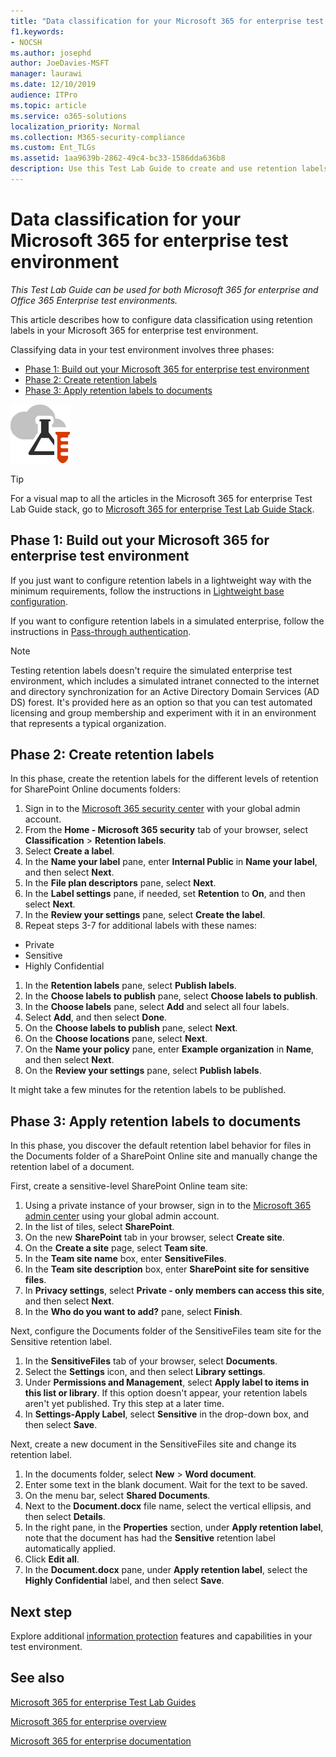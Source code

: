 ```yaml
---
title: "Data classification for your Microsoft 365 for enterprise test environment"
f1.keywords:
- NOCSH
ms.author: josephd
author: JoeDavies-MSFT
manager: laurawi
ms.date: 12/10/2019
audience: ITPro
ms.topic: article
ms.service: o365-solutions
localization_priority: Normal
ms.collection: M365-security-compliance
ms.custom: Ent_TLGs
ms.assetid: 1aa9639b-2862-49c4-bc33-1586dda636b8
description: Use this Test Lab Guide to create and use retention labels on documents in your Microsoft 365 for enterprise test environment.
---
```


# Data classification for your Microsoft 365 for enterprise test environment

*This Test Lab Guide can be used for both Microsoft 365 for enterprise and Office 365 Enterprise test environments.*

This article describes how to configure data classification using retention labels in your Microsoft 365 for enterprise test environment.

Classifying data in your test environment involves three phases:
- [Phase 1: Build out your Microsoft 365 for enterprise test environment](#phase-1-build-out-your-microsoft-365-for-enterprise-test-environment)
- [Phase 2: Create retention labels](#phase-2-create-retention-labels)
- [Phase 3: Apply retention labels to documents](#phase-3-apply-retention-labels-to-documents)

![Test Lab Guides for the Microsoft cloud](../media/m365-enterprise-test-lab-guides/cloud-tlg-icon.png)

> [!TIP]
> For a visual map to all the articles in the Microsoft 365 for enterprise Test Lab Guide stack, go to [Microsoft 365 for enterprise Test Lab Guide Stack](../media/m365-enterprise-test-lab-guides/Microsoft365EnterpriseTLGStack.pdf).
  
## Phase 1: Build out your Microsoft 365 for enterprise test environment

If you just want to configure retention labels in a lightweight way with the minimum requirements, follow the instructions in [Lightweight base configuration](lightweight-base-configuration-microsoft-365-enterprise.md).
  
If you want to configure retention labels in a simulated enterprise, follow the instructions in [Pass-through authentication](pass-through-auth-m365-ent-test-environment.md).
  
> [!NOTE]
> Testing retention labels doesn't require the simulated enterprise test environment, which includes a simulated intranet connected to the internet and directory synchronization for an Active Directory Domain Services (AD DS) forest. It's provided here as an option so that you can test automated licensing and group membership and experiment with it in an environment that represents a typical organization.

## Phase 2: Create retention labels

In this phase, create the retention labels for the different levels of retention for SharePoint Online documents folders:

1. Sign in to the [Microsoft 365 security center](https://security.microsoft.com/homepage) with your global admin account.
1. From the **Home - Microsoft 365 security** tab of your browser, select **Classification** > **Retention labels**.
1. Select **Create a label**.
1. In the **Name your label** pane, enter **Internal Public** in **Name your label**, and then select **Next**.
1. In the **File plan descriptors** pane, select **Next**.
1. In the **Label settings** pane, if needed, set **Retention** to **On**, and then select **Next**.
1. In the **Review your settings** pane, select **Create the label**.
1. Repeat steps 3-7 for additional labels with these names:
  - Private
  - Sensitive
  - Highly Confidential
1. In the **Retention labels** pane, select **Publish labels**.
1. In the **Choose labels to publish** pane, select **Choose labels to publish**.
1. In the **Choose labels** pane, select **Add** and select all four labels.
1. Select **Add**, and then select **Done**.
1. On the **Choose labels to publish** pane, select **Next**.
1. On the **Choose locations** pane, select **Next**.
1. On the **Name your policy** pane, enter **Example organization** in **Name**, and then select **Next**.
1. On the **Review your settings** pane, select **Publish labels**.
 
It might take a few minutes for the retention labels to be published.

## Phase 3: Apply retention labels to documents

In this phase, you discover the default retention label behavior for files in the Documents folder of a SharePoint Online site and manually change the retention label of a document.

First, create a sensitive-level SharePoint Online team site:
  
1. Using a private instance of your browser, sign in to the [Microsoft 365 admin center](https://admin.microsoft.com) using your global admin account.
1. In the list of tiles, select **SharePoint**.
1. On the new **SharePoint** tab in your browser, select **Create site**.
1. On the **Create a site** page, select **Team site**.
1. In the **Team site name** box, enter **SensitiveFiles**.
1. In the **Team site description** box, enter **SharePoint site for sensitive files**.
1. In **Privacy settings**, select **Private - only members can access this site**, and then select **Next**.
1. In the **Who do you want to add?** pane, select **Finish**.
    
Next, configure the Documents folder of the SensitiveFiles team site for the Sensitive retention label.
  
1. In the **SensitiveFiles** tab of your browser, select **Documents**.
1. Select the **Settings** icon, and then select **Library settings**.
1. Under **Permissions and Management**, select **Apply label to items in this list or library**. If this option doesn't appear, your retention labels aren't yet published. Try this step at a later time.
1. In **Settings-Apply Label**, select **Sensitive** in the drop-down box, and then select **Save**.

Next, create a new document in the SensitiveFiles site and change its retention label.
    
1. In the documents folder, select **New** > **Word document**.
1. Enter some text in the blank document. Wait for the text to be saved.
1. On the menu bar, select **Shared Documents**.
1. Next to the **Document.docx** file name, select the vertical ellipsis, and then select **Details**.
1. In the right pane, in the **Properties** section, under **Apply retention label**, note that the document has had the **Sensitive** retention label automatically applied.
1. Click **Edit all**.
1. In the **Document.docx** pane, under **Apply retention label**, select the **Highly Confidential** label, and then select **Save**.

## Next step

Explore additional [information protection](m365-enterprise-test-lab-guides.md#information-protection) features and capabilities in your test environment.

## See also

[Microsoft 365 for enterprise Test Lab Guides](m365-enterprise-test-lab-guides.md)

[Microsoft 365 for enterprise overview](microsoft-365-overview.md)

[Microsoft 365 for enterprise documentation](https://docs.microsoft.com/microsoft-365-enterprise/)
